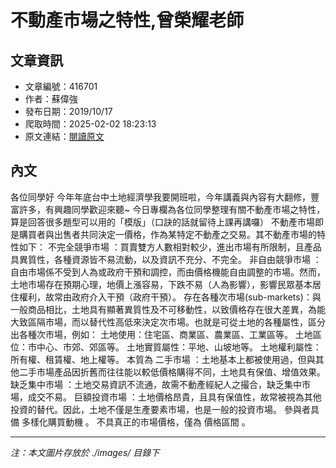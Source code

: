 # 不動產市場之特性,曾榮耀老師

## 文章資訊
- 文章編號：416701
- 作者：蘇偉強
- 發布日期：2019/10/17
- 爬取時間：2025-02-02 18:23:13
- 原文連結：[閱讀原文](https://real-estate.get.com.tw/Columns/detail.aspx?no=416701)

## 內文
各位同學好
今年年底台中土地經濟學我要開班啦，今年講義與內容有大翻修，豐富許多，有興趣同學歡迎來聽~
今日專欄為各位同學整理有關不動產市場之特性，算是回答很多題型可以用的「模版」（口訣的話就留待上課再講囉）
不動產市場即是購買者與出售者共同決定一價格，作為某特定不動產之交易。其不動產市場的特性如下：
不完全競爭市場
：買賣雙方人數相對較少，進出市場有所限制，且產品具異質性，各種資源皆不易流動，以及資訊不充分、不完全。
非自由競爭市場
：自由市場係不受到人為或政府干預和調控，而由價格機能自由調整的市場。然而，土地市場存在預期心理，地價上漲容易，下跌不易（人為影響），影響民眾基本居住權利，故常由政府介入干預（政府干預）。
存在各種次市場(sub-markets)：與一般商品相比，土地具有顯著異質性及不可移動性，以致價格存在很大差異，為能大致區隔市場，而以替代性高低來決定次市場。也就是可從土地的各種屬性，區分出各種次市場，例如：
土地使用：住宅區、商業區、農業區、工業區等。
土地區位：市中心、市郊、郊區等。
土地實質屬性：平地、山坡地等。
土地權利屬性：所有權、租賃權、地上權等。
本質為
二手市場
：土地基本上都被使用過，但與其他二手市場產品因折舊而往往能以較低價格購得不同，土地具有保值、增值效果。
缺乏集中市場
：土地交易資訊不流通，故需不動產經紀人之撮合，缺乏集中市場，成交不易。
巨額投資市場
：土地價格昂貴，且具有保值性，故常被視為其他投資的替代。因此，土地不僅是生產要素市場，也是一般的投資市場。
參與者具備
多樣化購買動機
。
不具真正的市場價格，僅為
價格區間
。

---
*注：本文圖片存放於 ./images/ 目錄下*
